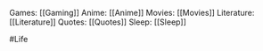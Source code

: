 
Games: [[Gaming]]
Anime: [[Anime]]
Movies: [[Movies]]
Literature: [[Literature]]
Quotes: [[Quotes]]
Sleep: [[Sleep]]

#Life